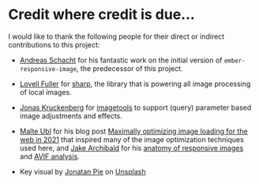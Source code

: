 # Credit where credit is due...

I would like to thank the following people for their direct or indirect contributions to this project:

- [Andreas Schacht](https://github.com/andreasschacht) for his fantastic work on the initial version of `ember-responsive-image`, the predecessor of this project.

- [Lovell Fuller](https://lovell.info/) for [sharp](https://github.com/lovell/sharp), the library that is powering all image processing of local images.

- [Jonas Kruckenberg](https://jonaskruckenberg.de/) for [imagetools](https://github.com/JonasKruckenberg/imagetools) to support (query) parameter based image adjustments and effects.

- [Malte Ubl](https://www.industrialempathy.com/about/) for his blog post [Maximally optimizing image loading for the web in 2021](https://www.industrialempathy.com/posts/image-optimizations/) that inspired many of the image optimization techniques used here, and [Jake Archibald](https://jakearchibald.com/) for his [anatomy of responsive images](https://jakearchibald.com/2015/anatomy-of-responsive-images/) and [AVIF analysis](https://jakearchibald.com/2020/avif-has-landed/).

- Key visual by [Jonatan Pie](https://unsplash.com/@r3dmax?utm_content=creditCopyText&utm_medium=referral&utm_source=unsplash) on <a href="https://unsplash.com/photos/snow-mountain-with-aurora-borealis-EvKBHBGgaUo?utm_content=creditCopyText&utm_medium=referral&utm_source=unsplash">Unsplash</a>
